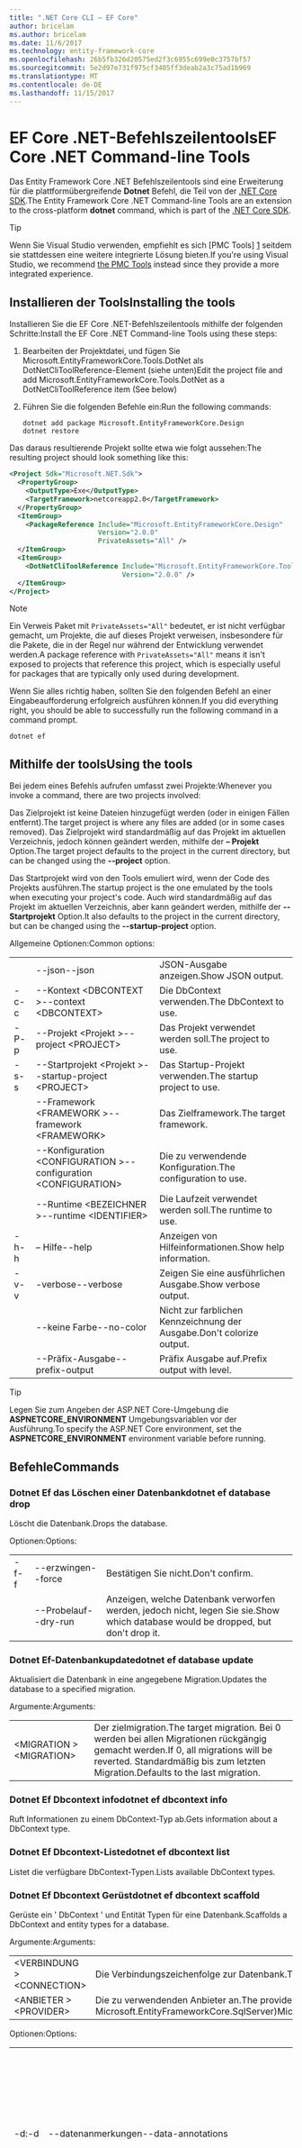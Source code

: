 ```yaml
---
title: ".NET Core CLI – EF Core"
author: bricelam
ms.author: bricelam
ms.date: 11/6/2017
ms.technology: entity-framework-core
ms.openlocfilehash: 26b5fb326d20575ed2f3c6955c699e0c3757bf57
ms.sourcegitcommit: 5e2d97e731f975cf3405ff3deab2a3c75ad1b969
ms.translationtype: MT
ms.contentlocale: de-DE
ms.lasthandoff: 11/15/2017
---
```

<a name="ef-core-net-command-line-tools"></a><span data-ttu-id="dcb53-102">EF Core .NET-Befehlszeilentools</span><span class="sxs-lookup"><span data-stu-id="dcb53-102">EF Core .NET Command-line Tools</span></span>
===============================
<span data-ttu-id="dcb53-103">Das Entity Framework Core .NET Befehlszeilentools sind eine Erweiterung für die plattformübergreifende **Dotnet** Befehl, die Teil von der [.NET Core SDK][2].</span><span class="sxs-lookup"><span data-stu-id="dcb53-103">The Entity Framework Core .NET Command-line Tools are an extension to the cross-platform **dotnet** command, which is part of the [.NET Core SDK][2].</span></span>

> [!TIP]
> <span data-ttu-id="dcb53-104">Wenn Sie Visual Studio verwenden, empfiehlt es sich [PMC Tools] [ 1] seitdem sie stattdessen eine weitere integrierte Lösung bieten.</span><span class="sxs-lookup"><span data-stu-id="dcb53-104">If you're using Visual Studio, we recommend [the PMC Tools][1] instead since they provide a more integrated experience.</span></span>

<a name="installing-the-tools"></a><span data-ttu-id="dcb53-105">Installieren der Tools</span><span class="sxs-lookup"><span data-stu-id="dcb53-105">Installing the tools</span></span>
--------------------
<span data-ttu-id="dcb53-106">Installieren Sie die EF Core .NET-Befehlszeilentools mithilfe der folgenden Schritte:</span><span class="sxs-lookup"><span data-stu-id="dcb53-106">Install the EF Core .NET Command-line Tools using these steps:</span></span>

1. <span data-ttu-id="dcb53-107">Bearbeiten der Projektdatei, und fügen Sie Microsoft.EntityFrameworkCore.Tools.DotNet als DotNetCliToolReference-Element (siehe unten)</span><span class="sxs-lookup"><span data-stu-id="dcb53-107">Edit the project file and add Microsoft.EntityFrameworkCore.Tools.DotNet as a DotNetCliToolReference item (See below)</span></span>
2. <span data-ttu-id="dcb53-108">Führen Sie die folgenden Befehle ein:</span><span class="sxs-lookup"><span data-stu-id="dcb53-108">Run the following commands:</span></span>

       dotnet add package Microsoft.EntityFrameworkCore.Design
       dotnet restore


<span data-ttu-id="dcb53-109">Das daraus resultierende Projekt sollte etwa wie folgt aussehen:</span><span class="sxs-lookup"><span data-stu-id="dcb53-109">The resulting project should look something like this:</span></span>

``` xml
<Project Sdk="Microsoft.NET.Sdk">
  <PropertyGroup>
    <OutputType>Exe</OutputType>
    <TargetFramework>netcoreapp2.0</TargetFramework>
  </PropertyGroup>
  <ItemGroup>
    <PackageReference Include="Microsoft.EntityFrameworkCore.Design"
                      Version="2.0.0"
                      PrivateAssets="All" />
  </ItemGroup>
  <ItemGroup>
    <DotNetCliToolReference Include="Microsoft.EntityFrameworkCore.Tools.DotNet"
                            Version="2.0.0" />
  </ItemGroup>
</Project>
```

> [!NOTE]
> <span data-ttu-id="dcb53-110">Ein Verweis Paket mit `PrivateAssets="All"` bedeutet, er ist nicht verfügbar gemacht, um Projekte, die auf dieses Projekt verweisen, insbesondere für die Pakete, die in der Regel nur während der Entwicklung verwendet werden.</span><span class="sxs-lookup"><span data-stu-id="dcb53-110">A package reference with `PrivateAssets="All"` means it isn't exposed to projects that reference this project, which is especially useful for packages that are typically only used during development.</span></span>

<span data-ttu-id="dcb53-111">Wenn Sie alles richtig haben, sollten Sie den folgenden Befehl an einer Eingabeaufforderung erfolgreich ausführen können.</span><span class="sxs-lookup"><span data-stu-id="dcb53-111">If you did everything right, you should be able to successfully run the following command in a command prompt.</span></span>

``` Console
dotnet ef
```

<a name="using-the-tools"></a><span data-ttu-id="dcb53-112">Mithilfe der tools</span><span class="sxs-lookup"><span data-stu-id="dcb53-112">Using the tools</span></span>
---------------
<span data-ttu-id="dcb53-113">Bei jedem eines Befehls aufrufen umfasst zwei Projekte:</span><span class="sxs-lookup"><span data-stu-id="dcb53-113">Whenever you invoke a command, there are two projects involved:</span></span>

<span data-ttu-id="dcb53-114">Das Zielprojekt ist keine Dateien hinzugefügt werden (oder in einigen Fällen entfernt).</span><span class="sxs-lookup"><span data-stu-id="dcb53-114">The target project is where any files are added (or in some cases removed).</span></span> <span data-ttu-id="dcb53-115">Das Zielprojekt wird standardmäßig auf das Projekt im aktuellen Verzeichnis, jedoch können geändert werden, mithilfe der <nobr> **– Projekt** </nobr> Option.</span><span class="sxs-lookup"><span data-stu-id="dcb53-115">The target project defaults to the project in the current directory, but can be changed using the <nobr>**--project**</nobr> option.</span></span>

<span data-ttu-id="dcb53-116">Das Startprojekt wird von den Tools emuliert wird, wenn der Code des Projekts ausführen.</span><span class="sxs-lookup"><span data-stu-id="dcb53-116">The startup project is the one emulated by the tools when executing your project's code.</span></span> <span data-ttu-id="dcb53-117">Auch wird standardmäßig auf das Projekt im aktuellen Verzeichnis, aber kann geändert werden, mithilfe der **--Startprojekt** Option.</span><span class="sxs-lookup"><span data-stu-id="dcb53-117">It also defaults to the project in the current directory, but can be changed using the **--startup-project** option.</span></span>

<span data-ttu-id="dcb53-118">Allgemeine Optionen:</span><span class="sxs-lookup"><span data-stu-id="dcb53-118">Common options:</span></span>

|    |                                  |                             |
| -- | -------------------------------- | --------------------------- |
|    | <span data-ttu-id="dcb53-119">--json</span><span class="sxs-lookup"><span data-stu-id="dcb53-119">--json</span></span>                           | <span data-ttu-id="dcb53-120">JSON-Ausgabe anzeigen.</span><span class="sxs-lookup"><span data-stu-id="dcb53-120">Show JSON output.</span></span>           |
| <span data-ttu-id="dcb53-121">-c</span><span class="sxs-lookup"><span data-stu-id="dcb53-121">-c</span></span> | <span data-ttu-id="dcb53-122">--Kontext \<DBCONTEXT ></span><span class="sxs-lookup"><span data-stu-id="dcb53-122">--context \<DBCONTEXT></span></span>           | <span data-ttu-id="dcb53-123">Die DbContext verwenden.</span><span class="sxs-lookup"><span data-stu-id="dcb53-123">The DbContext to use.</span></span>       |
| <span data-ttu-id="dcb53-124">-P</span><span class="sxs-lookup"><span data-stu-id="dcb53-124">-p</span></span> | <span data-ttu-id="dcb53-125">--Projekt \<Projekt ></span><span class="sxs-lookup"><span data-stu-id="dcb53-125">--project \<PROJECT></span></span>             | <span data-ttu-id="dcb53-126">Das Projekt verwendet werden soll.</span><span class="sxs-lookup"><span data-stu-id="dcb53-126">The project to use.</span></span>         |
| <span data-ttu-id="dcb53-127">-s</span><span class="sxs-lookup"><span data-stu-id="dcb53-127">-s</span></span> | <span data-ttu-id="dcb53-128">--Startprojekt \<Projekt ></span><span class="sxs-lookup"><span data-stu-id="dcb53-128">--startup-project \<PROJECT></span></span>     | <span data-ttu-id="dcb53-129">Das Startup-Projekt verwenden.</span><span class="sxs-lookup"><span data-stu-id="dcb53-129">The startup project to use.</span></span> |
|    | <span data-ttu-id="dcb53-130">--Framework \<FRAMEWORK ></span><span class="sxs-lookup"><span data-stu-id="dcb53-130">--framework \<FRAMEWORK></span></span>         | <span data-ttu-id="dcb53-131">Das Zielframework.</span><span class="sxs-lookup"><span data-stu-id="dcb53-131">The target framework.</span></span>       |
|    | <span data-ttu-id="dcb53-132">--Konfiguration \<CONFIGURATION ></span><span class="sxs-lookup"><span data-stu-id="dcb53-132">--configuration \<CONFIGURATION></span></span> | <span data-ttu-id="dcb53-133">Die zu verwendende Konfiguration.</span><span class="sxs-lookup"><span data-stu-id="dcb53-133">The configuration to use.</span></span>   |
|    | <span data-ttu-id="dcb53-134">--Runtime \<BEZEICHNER ></span><span class="sxs-lookup"><span data-stu-id="dcb53-134">--runtime \<IDENTIFIER></span></span>          | <span data-ttu-id="dcb53-135">Die Laufzeit verwendet werden soll.</span><span class="sxs-lookup"><span data-stu-id="dcb53-135">The runtime to use.</span></span>         |
| <span data-ttu-id="dcb53-136">-h</span><span class="sxs-lookup"><span data-stu-id="dcb53-136">-h</span></span> | <span data-ttu-id="dcb53-137">– Hilfe</span><span class="sxs-lookup"><span data-stu-id="dcb53-137">--help</span></span>                           | <span data-ttu-id="dcb53-138">Anzeigen von Hilfeinformationen.</span><span class="sxs-lookup"><span data-stu-id="dcb53-138">Show help information.</span></span>      |
| <span data-ttu-id="dcb53-139">-v</span><span class="sxs-lookup"><span data-stu-id="dcb53-139">-v</span></span> | <span data-ttu-id="dcb53-140">-verbose</span><span class="sxs-lookup"><span data-stu-id="dcb53-140">--verbose</span></span>                        | <span data-ttu-id="dcb53-141">Zeigen Sie eine ausführlichen Ausgabe.</span><span class="sxs-lookup"><span data-stu-id="dcb53-141">Show verbose output.</span></span>        |
|    | <span data-ttu-id="dcb53-142">--keine Farbe</span><span class="sxs-lookup"><span data-stu-id="dcb53-142">--no-color</span></span>                       | <span data-ttu-id="dcb53-143">Nicht zur farblichen Kennzeichnung der Ausgabe.</span><span class="sxs-lookup"><span data-stu-id="dcb53-143">Don't colorize output.</span></span>      |
|    | <span data-ttu-id="dcb53-144">--Präfix-Ausgabe</span><span class="sxs-lookup"><span data-stu-id="dcb53-144">--prefix-output</span></span>                  | <span data-ttu-id="dcb53-145">Präfix Ausgabe auf.</span><span class="sxs-lookup"><span data-stu-id="dcb53-145">Prefix output with level.</span></span>   |


> [!TIP]
> <span data-ttu-id="dcb53-146">Legen Sie zum Angeben der ASP.NET Core-Umgebung die **ASPNETCORE_ENVIRONMENT** Umgebungsvariablen vor der Ausführung.</span><span class="sxs-lookup"><span data-stu-id="dcb53-146">To specify the ASP.NET Core environment, set the **ASPNETCORE_ENVIRONMENT** environment variable before running.</span></span>

<a name="commands"></a><span data-ttu-id="dcb53-147">Befehle</span><span class="sxs-lookup"><span data-stu-id="dcb53-147">Commands</span></span>
--------

### <a name="dotnet-ef-database-drop"></a><span data-ttu-id="dcb53-148">Dotnet Ef das Löschen einer Datenbank</span><span class="sxs-lookup"><span data-stu-id="dcb53-148">dotnet ef database drop</span></span>

<span data-ttu-id="dcb53-149">Löscht die Datenbank.</span><span class="sxs-lookup"><span data-stu-id="dcb53-149">Drops the database.</span></span>

<span data-ttu-id="dcb53-150">Optionen:</span><span class="sxs-lookup"><span data-stu-id="dcb53-150">Options:</span></span>

|    |           |                                                          |
| -- | --------- | -------------------------------------------------------- |
| <span data-ttu-id="dcb53-151">-f</span><span class="sxs-lookup"><span data-stu-id="dcb53-151">-f</span></span> | <span data-ttu-id="dcb53-152">--erzwingen</span><span class="sxs-lookup"><span data-stu-id="dcb53-152">--force</span></span>   | <span data-ttu-id="dcb53-153">Bestätigen Sie nicht.</span><span class="sxs-lookup"><span data-stu-id="dcb53-153">Don't confirm.</span></span>                                           |
|    | <span data-ttu-id="dcb53-154">--Probelauf</span><span class="sxs-lookup"><span data-stu-id="dcb53-154">--dry-run</span></span> | <span data-ttu-id="dcb53-155">Anzeigen, welche Datenbank verworfen werden, jedoch nicht, legen Sie sie.</span><span class="sxs-lookup"><span data-stu-id="dcb53-155">Show which database would be dropped, but don't drop it.</span></span> |

### <a name="dotnet-ef-database-update"></a><span data-ttu-id="dcb53-156">Dotnet Ef-Datenbankupdate</span><span class="sxs-lookup"><span data-stu-id="dcb53-156">dotnet ef database update</span></span>

<span data-ttu-id="dcb53-157">Aktualisiert die Datenbank in eine angegebene Migration.</span><span class="sxs-lookup"><span data-stu-id="dcb53-157">Updates the database to a specified migration.</span></span>

<span data-ttu-id="dcb53-158">Argumente:</span><span class="sxs-lookup"><span data-stu-id="dcb53-158">Arguments:</span></span>

|              |                                                                                              |
| ------------ | ---------------------------------------------------------------------------------------------|
| <span data-ttu-id="dcb53-159">\<MIGRATION ></span><span class="sxs-lookup"><span data-stu-id="dcb53-159">\<MIGRATION></span></span> | <span data-ttu-id="dcb53-160">Der zielmigration.</span><span class="sxs-lookup"><span data-stu-id="dcb53-160">The target migration.</span></span> <span data-ttu-id="dcb53-161">Bei 0 werden bei allen Migrationen rückgängig gemacht werden.</span><span class="sxs-lookup"><span data-stu-id="dcb53-161">If 0, all migrations will be reverted.</span></span> <span data-ttu-id="dcb53-162">Standardmäßig bis zum letzten Migration.</span><span class="sxs-lookup"><span data-stu-id="dcb53-162">Defaults to the last migration.</span></span> |

### <a name="dotnet-ef-dbcontext-info"></a><span data-ttu-id="dcb53-163">Dotnet Ef Dbcontext info</span><span class="sxs-lookup"><span data-stu-id="dcb53-163">dotnet ef dbcontext info</span></span>

<span data-ttu-id="dcb53-164">Ruft Informationen zu einem DbContext-Typ ab.</span><span class="sxs-lookup"><span data-stu-id="dcb53-164">Gets information about a DbContext type.</span></span>

### <a name="dotnet-ef-dbcontext-list"></a><span data-ttu-id="dcb53-165">Dotnet Ef Dbcontext-Liste</span><span class="sxs-lookup"><span data-stu-id="dcb53-165">dotnet ef dbcontext list</span></span>

<span data-ttu-id="dcb53-166">Listet die verfügbare DbContext-Typen.</span><span class="sxs-lookup"><span data-stu-id="dcb53-166">Lists available DbContext types.</span></span>

### <a name="dotnet-ef-dbcontext-scaffold"></a><span data-ttu-id="dcb53-167">Dotnet Ef Dbcontext Gerüst</span><span class="sxs-lookup"><span data-stu-id="dcb53-167">dotnet ef dbcontext scaffold</span></span>

<span data-ttu-id="dcb53-168">Gerüste ein ' DbContext ' und Entität Typen für eine Datenbank.</span><span class="sxs-lookup"><span data-stu-id="dcb53-168">Scaffolds a DbContext and entity types for a database.</span></span>

<span data-ttu-id="dcb53-169">Argumente:</span><span class="sxs-lookup"><span data-stu-id="dcb53-169">Arguments:</span></span>

|               |                                                                     |
| ------------- | ------------------------------------------------------------------- |
| <span data-ttu-id="dcb53-170">\<VERBINDUNG ></span><span class="sxs-lookup"><span data-stu-id="dcb53-170">\<CONNECTION></span></span> | <span data-ttu-id="dcb53-171">Die Verbindungszeichenfolge zur Datenbank.</span><span class="sxs-lookup"><span data-stu-id="dcb53-171">The connection string to the database.</span></span>                              |
| <span data-ttu-id="dcb53-172">\<ANBIETER ></span><span class="sxs-lookup"><span data-stu-id="dcb53-172">\<PROVIDER></span></span>   | <span data-ttu-id="dcb53-173">Die zu verwendenden Anbieter an.</span><span class="sxs-lookup"><span data-stu-id="dcb53-173">The provider to use.</span></span> <span data-ttu-id="dcb53-174">(D. h.</span><span class="sxs-lookup"><span data-stu-id="dcb53-174">(E.g.</span></span> <span data-ttu-id="dcb53-175">Microsoft.EntityFrameworkCore.SqlServer)</span><span class="sxs-lookup"><span data-stu-id="dcb53-175">Microsoft.EntityFrameworkCore.SqlServer)</span></span> |

<span data-ttu-id="dcb53-176">Optionen:</span><span class="sxs-lookup"><span data-stu-id="dcb53-176">Options:</span></span>

|                 |                                         |                                                          |
| --------------- | --------------------------------------- | -------------------------------------------------------- |
| <span data-ttu-id="dcb53-177"><nobr>-d:</nobr></span><span class="sxs-lookup"><span data-stu-id="dcb53-177"><nobr>-d</nobr></span></span> |       <span data-ttu-id="dcb53-178">--datenanmerkungen</span><span class="sxs-lookup"><span data-stu-id="dcb53-178">--data-annotations</span></span>                | <span data-ttu-id="dcb53-179">Verwenden Sie Attribute, um das Modell (sofern möglich) konfigurieren.</span><span class="sxs-lookup"><span data-stu-id="dcb53-179">Use attributes to configure the model (where possible).</span></span> <span data-ttu-id="dcb53-180">Wenn nicht angegeben, wird nur die fluent-API verwendet.</span><span class="sxs-lookup"><span data-stu-id="dcb53-180">If omitted, only the fluent API is used.</span></span> |
|       <span data-ttu-id="dcb53-181">-c</span><span class="sxs-lookup"><span data-stu-id="dcb53-181">-c</span></span>        |       <span data-ttu-id="dcb53-182">--Kontext \<NAME ></span><span class="sxs-lookup"><span data-stu-id="dcb53-182">--context \<NAME></span></span>                 | <span data-ttu-id="dcb53-183">Der Name von ' DbContext '.</span><span class="sxs-lookup"><span data-stu-id="dcb53-183">The name of the DbContext.</span></span>                               |
|       <span data-ttu-id="dcb53-184">-f</span><span class="sxs-lookup"><span data-stu-id="dcb53-184">-f</span></span>        |       <span data-ttu-id="dcb53-185">--erzwingen</span><span class="sxs-lookup"><span data-stu-id="dcb53-185">--force</span></span>                           | <span data-ttu-id="dcb53-186">Überschreiben Sie vorhandene Dateien.</span><span class="sxs-lookup"><span data-stu-id="dcb53-186">Overwrite existing files.</span></span>                                |
|       <span data-ttu-id="dcb53-187">-o</span><span class="sxs-lookup"><span data-stu-id="dcb53-187">-o</span></span>        |       <span data-ttu-id="dcb53-188">--Ausgabe Dir \<Pfad ></span><span class="sxs-lookup"><span data-stu-id="dcb53-188">--output-dir \<PATH></span></span>              | <span data-ttu-id="dcb53-189">Das Verzeichnis in den Dateien versetzt.</span><span class="sxs-lookup"><span data-stu-id="dcb53-189">The directory to put files in.</span></span> <span data-ttu-id="dcb53-190">Pfade sind relativ zum Projektverzeichnis an.</span><span class="sxs-lookup"><span data-stu-id="dcb53-190">Paths are relative to the project directory.</span></span> |
|                 | <span data-ttu-id="dcb53-191"><nobr>--Schema \<SCHEMA_NAME >...</nobr></span><span class="sxs-lookup"><span data-stu-id="dcb53-191"><nobr>--schema \<SCHEMA_NAME>...</nobr></span></span> | <span data-ttu-id="dcb53-192">Die Schemas der Tabellen zur Generierung von Entitätstypen für.</span><span class="sxs-lookup"><span data-stu-id="dcb53-192">The schemas of tables to generate entity types for.</span></span>      |
|       <span data-ttu-id="dcb53-193">-t</span><span class="sxs-lookup"><span data-stu-id="dcb53-193">-t</span></span>        |       <span data-ttu-id="dcb53-194">--Tabelle \<TABLE_NAME >...</span><span class="sxs-lookup"><span data-stu-id="dcb53-194">--table \<TABLE_NAME>...</span></span>          | <span data-ttu-id="dcb53-195">Die Tabellen für Entitätstypen generieren.</span><span class="sxs-lookup"><span data-stu-id="dcb53-195">The tables to generate entity types for.</span></span>                 |
|                 |       <span data-ttu-id="dcb53-196">– Verwenden der Datenbanknamen</span><span class="sxs-lookup"><span data-stu-id="dcb53-196">--use-database-names</span></span>              | <span data-ttu-id="dcb53-197">Verwenden Sie die Tabellen- und Spaltennamen direkt aus der Datenbank.</span><span class="sxs-lookup"><span data-stu-id="dcb53-197">Use table and column names directly from the database.</span></span>   |

### <a name="dotnet-ef-migrations-add"></a><span data-ttu-id="dcb53-198">Dotnet Ef Migrationen hinzufügen</span><span class="sxs-lookup"><span data-stu-id="dcb53-198">dotnet ef migrations add</span></span>

<span data-ttu-id="dcb53-199">Fügt eine neue Migration.</span><span class="sxs-lookup"><span data-stu-id="dcb53-199">Adds a new migration.</span></span>

<span data-ttu-id="dcb53-200">Argumente:</span><span class="sxs-lookup"><span data-stu-id="dcb53-200">Arguments:</span></span>

|         |                            |
| ------- | -------------------------- |
| <span data-ttu-id="dcb53-201">\<NAME ></span><span class="sxs-lookup"><span data-stu-id="dcb53-201">\<NAME></span></span> | <span data-ttu-id="dcb53-202">Der Name der Migration.</span><span class="sxs-lookup"><span data-stu-id="dcb53-202">The name of the migration.</span></span> |

<span data-ttu-id="dcb53-203">Optionen:</span><span class="sxs-lookup"><span data-stu-id="dcb53-203">Options:</span></span>

|                 |                                   |                                                                |
| --------------- |---------------------------------- | -------------------------------------------------------------- |
| <span data-ttu-id="dcb53-204"><nobr>-o</nobr></span><span class="sxs-lookup"><span data-stu-id="dcb53-204"><nobr>-o</nobr></span></span> | <span data-ttu-id="dcb53-205"><nobr>--Ausgabe Dir \<Pfad ></nobr></span><span class="sxs-lookup"><span data-stu-id="dcb53-205"><nobr>--output-dir \<PATH></nobr></span></span> | <span data-ttu-id="dcb53-206">Das Verzeichnis (und Sub-Namespace) zu verwenden.</span><span class="sxs-lookup"><span data-stu-id="dcb53-206">The directory (and sub-namespace) to use.</span></span> <span data-ttu-id="dcb53-207">Pfade sind relativ zum Projektverzeichnis an.</span><span class="sxs-lookup"><span data-stu-id="dcb53-207">Paths are relative to the project directory.</span></span> <span data-ttu-id="dcb53-208">Der Standardwert ist "Migration".</span><span class="sxs-lookup"><span data-stu-id="dcb53-208">Defaults to "Migrations".</span></span> |

### <a name="dotnet-ef-migrations-list"></a><span data-ttu-id="dcb53-209">Dotnet Ef Migrationen Liste</span><span class="sxs-lookup"><span data-stu-id="dcb53-209">dotnet ef migrations list</span></span>

<span data-ttu-id="dcb53-210">Listet die verfügbaren Migrationen.</span><span class="sxs-lookup"><span data-stu-id="dcb53-210">Lists available migrations.</span></span>

### <a name="dotnet-ef-migrations-remove"></a><span data-ttu-id="dcb53-211">Entfernen Sie Dotnet Ef Migrationen</span><span class="sxs-lookup"><span data-stu-id="dcb53-211">dotnet ef migrations remove</span></span>

<span data-ttu-id="dcb53-212">Entfernt die letzte Migration.</span><span class="sxs-lookup"><span data-stu-id="dcb53-212">Removes the last migration.</span></span>

<span data-ttu-id="dcb53-213">Optionen:</span><span class="sxs-lookup"><span data-stu-id="dcb53-213">Options:</span></span>

|    |         |                                                                       |
| -- | ------- | --------------------------------------------------------------------- |
| <span data-ttu-id="dcb53-214">-f</span><span class="sxs-lookup"><span data-stu-id="dcb53-214">-f</span></span> | <span data-ttu-id="dcb53-215">--erzwingen</span><span class="sxs-lookup"><span data-stu-id="dcb53-215">--force</span></span> | <span data-ttu-id="dcb53-216">Überprüfen Sie nicht, um festzustellen, ob die Migration der Datenbank angewendet wurde.</span><span class="sxs-lookup"><span data-stu-id="dcb53-216">Don't check to see if the migration has been applied to the database.</span></span> |

### <a name="dotnet-ef-migrations-script"></a><span data-ttu-id="dcb53-217">Dotnet Ef Migrationen Skript</span><span class="sxs-lookup"><span data-stu-id="dcb53-217">dotnet ef migrations script</span></span>

<span data-ttu-id="dcb53-218">Generiert ein SQL-Skript von Migrationen.</span><span class="sxs-lookup"><span data-stu-id="dcb53-218">Generates a SQL script from migrations.</span></span>

<span data-ttu-id="dcb53-219">Argumente:</span><span class="sxs-lookup"><span data-stu-id="dcb53-219">Arguments:</span></span>

|         |                                                               |
| ------- | ------------------------------------------------------------- |
| <span data-ttu-id="dcb53-220">\<AUS ></span><span class="sxs-lookup"><span data-stu-id="dcb53-220">\<FROM></span></span> | <span data-ttu-id="dcb53-221">Der Start Migration.</span><span class="sxs-lookup"><span data-stu-id="dcb53-221">The starting migration.</span></span> <span data-ttu-id="dcb53-222">Der Standardwert ist 0 (die ursprüngliche Datenbank).</span><span class="sxs-lookup"><span data-stu-id="dcb53-222">Defaults to 0 (the initial database).</span></span> |
| <span data-ttu-id="dcb53-223">\<UM ></span><span class="sxs-lookup"><span data-stu-id="dcb53-223">\<TO></span></span>   | <span data-ttu-id="dcb53-224">Der Endwert Migration.</span><span class="sxs-lookup"><span data-stu-id="dcb53-224">The ending migration.</span></span> <span data-ttu-id="dcb53-225">Standardmäßig bis zum letzten Migration.</span><span class="sxs-lookup"><span data-stu-id="dcb53-225">Defaults to the last migration.</span></span>         |

<span data-ttu-id="dcb53-226">Optionen:</span><span class="sxs-lookup"><span data-stu-id="dcb53-226">Options:</span></span>

|    |                  |                                                                    |
| -- | ---------------- | ------------------------------------------------------------------ |
| <span data-ttu-id="dcb53-227">-o</span><span class="sxs-lookup"><span data-stu-id="dcb53-227">-o</span></span> | <span data-ttu-id="dcb53-228">--Ausgabe \<Datei ></span><span class="sxs-lookup"><span data-stu-id="dcb53-228">--output \<FILE></span></span> | <span data-ttu-id="dcb53-229">Die Datei, schreibt das Ergebnis.</span><span class="sxs-lookup"><span data-stu-id="dcb53-229">The file to write the result to.</span></span>                                   |
| <span data-ttu-id="dcb53-230">-i</span><span class="sxs-lookup"><span data-stu-id="dcb53-230">-i</span></span> | <span data-ttu-id="dcb53-231">--idempotent</span><span class="sxs-lookup"><span data-stu-id="dcb53-231">--idempotent</span></span>     | <span data-ttu-id="dcb53-232">Generiert ein Skript, das für eine Datenbank bei jeder Migration verwendet werden kann.</span><span class="sxs-lookup"><span data-stu-id="dcb53-232">Generate a script that can be used on a database at any migration.</span></span> |


  [1]: powershell.md
  [2]: https://www.microsoft.com/net/core
